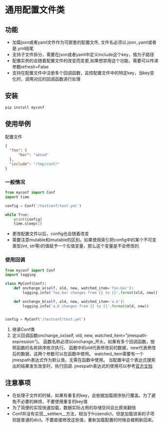 # 通用配置文件类

## 功能

- 加载json或者yaml文件作为可嵌套的配置文件, 文件名必须以.json,.yaml或者是.yml结尾
- 支持子文件拆分，需要在json或者yaml中定义include这个key，值为子路径
- 配置实例的会随着配置文件的改变而变更,如果想禁用这个功能，需要可以传递参数refresh=False
- 支持在配置文件中注册多个回调函数，监控配置文件中的特定key，当key变化时，调用对应的回调函数进行处理

## 安装

```cmd
pip install myconf
```

## 使用举例

配置文件
```json
{
  "foo": {
      "bar": "abced"
  },
  "include": "/tmp/conf/"
}
```

### 一般情况

```python
from myconf import Conf
import time

config = Conf('/testconf/test.yml')

while True:
    print(config)
    time.sleep(1)

```

- 更改配置文件以后，config也会随着改变
- 需要注意mutable和imutable的区别。如果使用索引把config中的某个不可变类型(int, str等)的值赋予一个左值变量，那么这个变量是不会修改的.


### 使用回调

```python
from myconf import Conf
import logging

class MyConf(Conf):
    def onchange_a(self, old, new, watched_item='foo.bar'):
        logging.info('foo.bar changes from {} to {}'.format(old, new))

    def onchange_b(self, old, new, watched_item='a.b'):
        logging.info('a.b changes from {} to {}'.format(old, new))


config = MyConf('/testconf/test.yml')
```

1. 继承Conf类
2. 定义回调函数onchange_xx(self, old, new, watched_item="jmespath-expression")。
函数名称必须以onchange_开头，如果有多个回调函数，按照函数的名称排序依次执行。
函数中的old代表修改前的数据，new代表修改后的数据，这两个参数可以在函数中使用。
watched_item需要有一个jmespath表达式作为默认值，无需在函数中使用。
当配置中这个表达式搜索出的结果发生改变时，执行回调. jmespath表达式的使用可以参考[官方文档](http://jmespath.org)


## 注意事项

- 在处理子文件的时候，如果有重复的key，会依据加载顺序执行覆盖。为了避免不必要的麻烦，不要使用重复的key值
- 为了简便的实现快速加载，数据实际占用的存储空间会比原来翻倍
- Conf并没有实现__setitem__方法，相当于frozendict，但是加载进来的子项则是普通的dict。不要直接修改这些值，重新加载配置的时候会被刷新回来。
